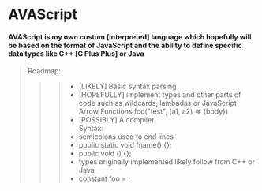 # AVAScript 
#### AVAScript is my own custom [interpreted] language which hopefully will be based on the format of JavaScript and the ability to define specific data types like C++ [C Plus Plus] or Java
> Roadmap: <br />
>>> - [LIKELY] Basic syntax parsing <br />
>>> - [HOPEFULLY] implement types and other parts of code such as wildcards, lambadas or JavaScript Arrow Functions foo("test", (a1, a2) => {body}) <br />
>>> - [POSSIBLY] A compiler <br /> 
>> Syntax: <br />
>>> - semicolons used to end lines <br />
>>> - public static void fname() {}; <br />
>>> - public void () {}; <br />
>>> - types originally implemented likely follow from C++ or Java <br />
>>> - constant <type> foo = <value>; <br />

 

